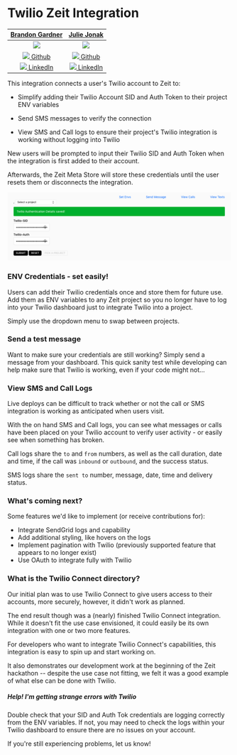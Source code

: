 # Twilio Zeit Integration

|   [**Brandon Gardner**](https://github.com/BrandonGardner2)  |    [**Julie Jonak**](https://github.com/juliejonak)    |
|:----------------:|:----------------:|
| [<img src="https://avatars2.githubusercontent.com/u/43099379?s=460&v=4" width="80">](https://github.com/BrandonGardner2) | [<img src="https://avatars0.githubusercontent.com/u/41002881?s=460&v=4" width="80">](https://github.com/juliejonak) |
| [<img src="https://github.com/favicon.ico" width="15"> Github](https://github.com/BrandonGardner2)  | [<img src="https://github.com/favicon.ico" width="15"> Github](https://github.com/juliejonak)  | 
| [ <img src="https://static.licdn.com/sc/h/al2o9zrvru7aqj8e1x2rzsrca" width="15"> LinkedIn](https://www.linkedin.com/in/brandon-gardner-/) | [ <img src="https://static.licdn.com/sc/h/al2o9zrvru7aqj8e1x2rzsrca" width="15"> LinkedIn](https://www.linkedin.com/in/juliejonak/) | 

This integration connects a user's Twilio account to Zeit to:

- Simplify adding their Twilio Account SID and Auth Token 
to their project ENV variables

- Send SMS messages to verify the connection

- View SMS and Call logs to ensure their project's Twilio 
integration is working without logging into Twilio

New users will be prompted to input their Twilio SID and Auth Token 
when the integration is first added to their account.

Afterwards, the Zeit Meta Store will store these credentials until
the user resets them or disconnects the integration.

![Twilio Zeit Integration](TwilioZeitIntegration.png "Twilio Zeit Integration View")


### ENV Credentials - set easily!

Users can add their Twilio credentials once and store them for future use.
Add them as ENV variables to any Zeit project so you no longer have to
log into your Twilio dashboard just to integrate Twilio into a project.

Simply use the dropdown menu to swap between projects.


### Send a test message

Want to make sure your credentials are still working? Simply send a
message from your dashboard. This quick sanity test while developing
can help make sure that Twilio is working, even if your code might not...


### View SMS and Call Logs

Live deploys can be difficult to track whether or not the call or SMS
integration is working as anticipated when users visit.

With the on hand SMS and Call logs, you can see what messages or calls
have been placed on your Twilio account to verify user activity - or 
easily see when something has broken.

Call logs share the `to` and `from` numbers, as well as the call duration,
date and time, if the call was `inbound` or `outbound`, and the success status.

SMS logs share the `sent to` number, message, date, time and delivery
status.

### What's coming next?

Some features we'd like to implement (or receive contributions for):

- Integrate SendGrid logs and capability
- Add additional styling, like hovers on the logs
- Implement pagination with Twilio (previously supported feature that
appears to no longer exist)
- Use OAuth to integrate fully with Twilio


### What is the Twilio Connect directory?

Our initial plan was to use Twilio Connect to give users access to 
their accounts, more securely, however, it didn't work as planned.

The end result though was a (nearly) finished Twilio Connect integration.
While it doesn't fit the use case envisioned, it could easily be
its own integration with one or two more features.

For developers who want to integrate Twilio Connect's capabilities,
this integration is easy to spin up and start working on.

It also demonstrates our development work at the beginning of the Zeit
hackathon -- despite the use case not fitting, we felt it was a good 
example of what else can be done with Twilio.

##### Help! I'm getting strange errors with Twilio

Double check that your SID and Auth Tok credentials are logging correctly from
the ENV variables. If not, you may need to check the logs within your Twilio
dashboard to ensure there are no issues on your account.

If you're still experiencing problems, let us know!